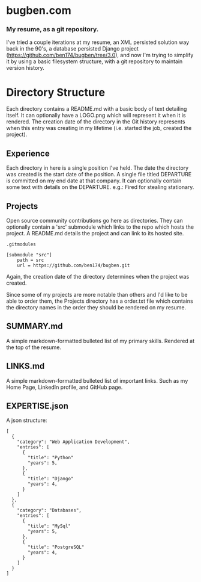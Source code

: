 bugben.com
==========

### My resume, as a git repository.

I've tried a couple iterations at my resume, an XML persisted solution
way back in the 90's, a database persisted Django project
(https://github.com/ben174/bugben/tree/3.0), and now I'm trying to simplify
it by using a basic filesystem structure, with a git repository to
maintain version history.

Directory Structure
===================

Each directory contains a README.md with a basic body of text detailing itself.
It can optionally have a LOGO.png which will represent it when it is rendered.
The creation date of the directory in the Git history represents when this entry
was creating in my lifetime (i.e. started the job, created the project).


Experience
----------

Each directory in here is a single position I've held. The date the directory
was created is the start date of the position. A single file titled DEPARTURE
is committed on my end date at that company. It can optionally contain some
text with details on the DEPARTURE. e.g.: Fired for stealing stationary.

Projects
--------

Open source community contributions go here as directories. They can
optionally contain a 'src' submodule which links to the repo which hosts
the project. A README.md details the project and can link to its hosted site.

    .gitmodules

    [submodule "src"]
        path = src
        url = https://github.com/ben174/bugben.git

Again, the creation date of the directory determines when the project was
created.

Since some of my projects are more notable than others and I'd like to be
able to order them, the Projects directory has a order.txt file which
contains the directory names in the order they should be rendered on my resume.

SUMMARY.md
----------
A simple markdown-formatted bulleted list of my primary skills. Rendered at the
top of the resume.

LINKS.md
----------
A simple markdown-formatted bulleted list of important links. Such as my Home
Page, LinkedIn profile, and GitHub page.

EXPERTISE.json
--------------

A json structure:

    [
      {
        "category": "Web Application Development",
        "entries": [
          {
            "title": "Python"
            "years": 5,
          },
          {
            "title": "Django"
            "years": 4,
          }
        ]
      },
      {
        "category": "Databases",
        "entries": [
          {
            "title": "MySql"
            "years": 5,
          },
          {
            "title": "PostgreSQL"
            "years": 4,
          }
        ]
      }
    ]

